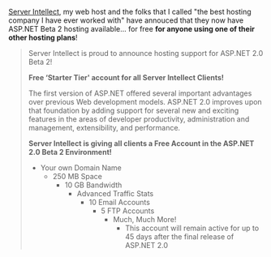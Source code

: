 [Server Intellect](http://www.serverintellect.com/host/duncanma/), my web host and the folks that I called "the best hosting company I have ever worked with" have annouced that they now have ASP.NET Beta 2 hosting available... for free **for anyone using one of their other hosting plans**!

> Server Intellect is proud to announce hosting support for ASP.NET 2.0 Beta 2!
>
> **Free &#8216;Starter Tier' account for all Server Intellect Clients!**
>
> The first version of ASP.NET offered several important advantages over previous Web development models. ASP.NET 2.0 improves upon that foundation by adding support for several new and exciting features in the areas of developer productivity, administration and management, extensibility, and performance.
>
> **Server Intellect is giving all clients a Free Account in the ASP.NET 2.0 Beta 2 Environment!**
>
>   * Your own Domain Name
>       * 250 MB Space
>           * 10 GB Bandwidth
>               * Advanced Traffic Stats
>                   * 10 Email Accounts
>                       * 5 FTP Accounts
>                           * Much, Much More!
>                               * This account will remain active for up to 45 days after the final release of ASP.NET 2.0